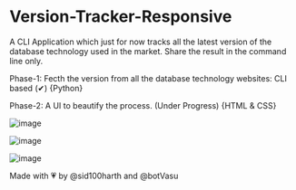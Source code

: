 # Version-Tracker-Responsive

A CLI Application which just for now tracks all the latest version of the database technology used in the market. Share the result in the command line only.

Phase-1: Fecth the version from all the database technology websites: CLI based (✔) {Python}

Phase-2: A UI to beautify the process. (Under Progress) {HTML & CSS}


![image](https://user-images.githubusercontent.com/83164321/176110382-570c7564-76a4-45a1-8894-162405d1f05e.png)



![image](https://user-images.githubusercontent.com/83164321/177313600-93600ecf-29b9-4296-8c6f-0cc403d29041.png)



![image](https://user-images.githubusercontent.com/83164321/177313644-7e660886-1a42-4d42-9460-11f0cde75bc5.png)



Made with 💗 by @sid100harth and @botVasu
